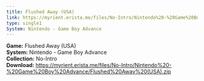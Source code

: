 ```yaml
---
title: Flushed Away (USA)
link: https://myrient.erista.me/files/No-Intro/Nintendo%20-%20Game%20Boy%20Advance/Flushed%20Away%20(USA).zip
type: single1
System: Nintendo - Game Boy Advance
---
```

<b>Game:</b> Flushed Away (USA)<br>
<b>System:</b> Nintendo - Game Boy Advance<br>
<b>Collection:</b> No-Intro<br>
<b>Download:</b> https://myrient.erista.me/files/No-Intro/Nintendo%20-%20Game%20Boy%20Advance/Flushed%20Away%20(USA).zip